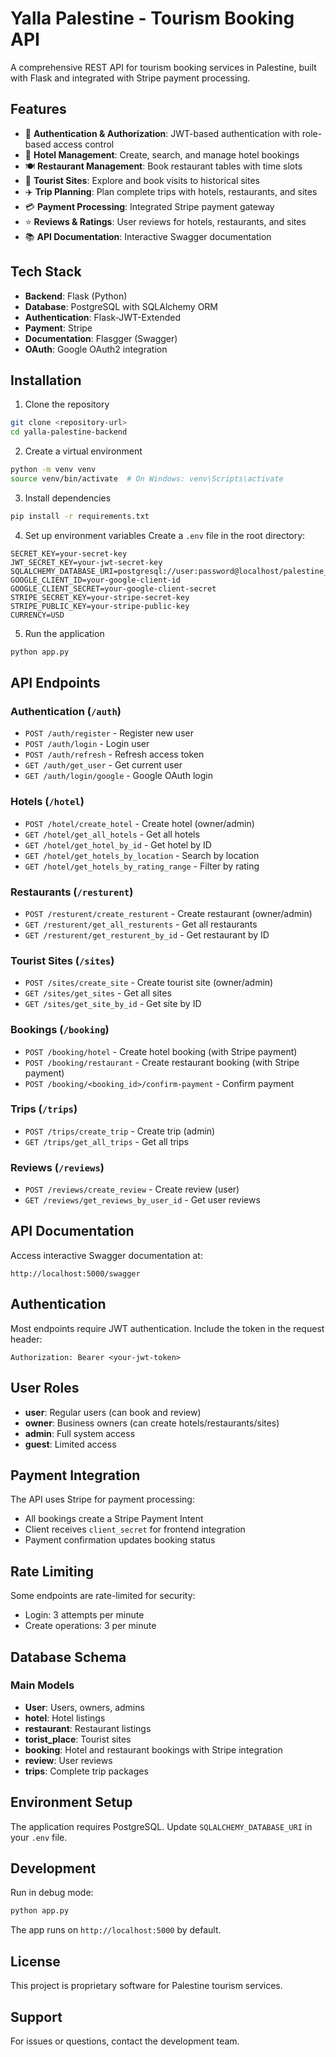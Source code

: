 # Yalla Palestine - Tourism Booking API

A comprehensive REST API for tourism booking services in Palestine, built with Flask and integrated with Stripe payment processing.

## Features

- 🔐 **Authentication & Authorization**: JWT-based authentication with role-based access control
- 🏨 **Hotel Management**: Create, search, and manage hotel bookings
- 🍽️ **Restaurant Management**: Book restaurant tables with time slots
- 📍 **Tourist Sites**: Explore and book visits to historical sites
- ✈️ **Trip Planning**: Plan complete trips with hotels, restaurants, and sites
- 💳 **Payment Processing**: Integrated Stripe payment gateway
- ⭐ **Reviews & Ratings**: User reviews for hotels, restaurants, and sites
- 📚 **API Documentation**: Interactive Swagger documentation

## Tech Stack

- **Backend**: Flask (Python)
- **Database**: PostgreSQL with SQLAlchemy ORM
- **Authentication**: Flask-JWT-Extended
- **Payment**: Stripe
- **Documentation**: Flasgger (Swagger)
- **OAuth**: Google OAuth2 integration

## Installation

1. Clone the repository
```bash
git clone <repository-url>
cd yalla-palestine-backend
```

2. Create a virtual environment
```bash
python -m venv venv
source venv/bin/activate  # On Windows: venv\Scripts\activate
```

3. Install dependencies
```bash
pip install -r requirements.txt
```

4. Set up environment variables
Create a `.env` file in the root directory:
```env
SECRET_KEY=your-secret-key
JWT_SECRET_KEY=your-jwt-secret-key
SQLALCHEMY_DATABASE_URI=postgresql://user:password@localhost/palestine_tourism
GOOGLE_CLIENT_ID=your-google-client-id
GOOGLE_CLIENT_SECRET=your-google-client-secret
STRIPE_SECRET_KEY=your-stripe-secret-key
STRIPE_PUBLIC_KEY=your-stripe-public-key
CURRENCY=USD
```

5. Run the application
```bash
python app.py
```

## API Endpoints

### Authentication (`/auth`)
- `POST /auth/register` - Register new user
- `POST /auth/login` - Login user
- `POST /auth/refresh` - Refresh access token
- `GET /auth/get_user` - Get current user
- `GET /auth/login/google` - Google OAuth login

### Hotels (`/hotel`)
- `POST /hotel/create_hotel` - Create hotel (owner/admin)
- `GET /hotel/get_all_hotels` - Get all hotels
- `GET /hotel/get_hotel_by_id` - Get hotel by ID
- `GET /hotel/get_hotels_by_location` - Search by location
- `GET /hotel/get_hotels_by_rating_range` - Filter by rating

### Restaurants (`/resturent`)
- `POST /resturent/create_resturent` - Create restaurant (owner/admin)
- `GET /resturent/get_all_resturents` - Get all restaurants
- `GET /resturent/get_resturent_by_id` - Get restaurant by ID

### Tourist Sites (`/sites`)
- `POST /sites/create_site` - Create tourist site (owner/admin)
- `GET /sites/get_sites` - Get all sites
- `GET /sites/get_site_by_id` - Get site by ID

### Bookings (`/booking`)
- `POST /booking/hotel` - Create hotel booking (with Stripe payment)
- `POST /booking/restaurant` - Create restaurant booking (with Stripe payment)
- `POST /booking/<booking_id>/confirm-payment` - Confirm payment

### Trips (`/trips`)
- `POST /trips/create_trip` - Create trip (admin)
- `GET /trips/get_all_trips` - Get all trips

### Reviews (`/reviews`)
- `POST /reviews/create_review` - Create review (user)
- `GET /reviews/get_reviews_by_user_id` - Get user reviews

## API Documentation

Access interactive Swagger documentation at:
```
http://localhost:5000/swagger
```

## Authentication

Most endpoints require JWT authentication. Include the token in the request header:
```
Authorization: Bearer <your-jwt-token>
```

## User Roles

- **user**: Regular users (can book and review)
- **owner**: Business owners (can create hotels/restaurants/sites)
- **admin**: Full system access
- **guest**: Limited access

## Payment Integration

The API uses Stripe for payment processing:
- All bookings create a Stripe Payment Intent
- Client receives `client_secret` for frontend integration
- Payment confirmation updates booking status

## Rate Limiting

Some endpoints are rate-limited for security:
- Login: 3 attempts per minute
- Create operations: 3 per minute

## Database Schema

### Main Models
- **User**: Users, owners, admins
- **hotel**: Hotel listings
- **restaurant**: Restaurant listings
- **torist_place**: Tourist sites
- **booking**: Hotel and restaurant bookings with Stripe integration
- **review**: User reviews
- **trips**: Complete trip packages

## Environment Setup

The application requires PostgreSQL. Update `SQLALCHEMY_DATABASE_URI` in your `.env` file.

## Development

Run in debug mode:
```bash
python app.py
```

The app runs on `http://localhost:5000` by default.

## License

This project is proprietary software for Palestine tourism services.

## Support

For issues or questions, contact the development team.

